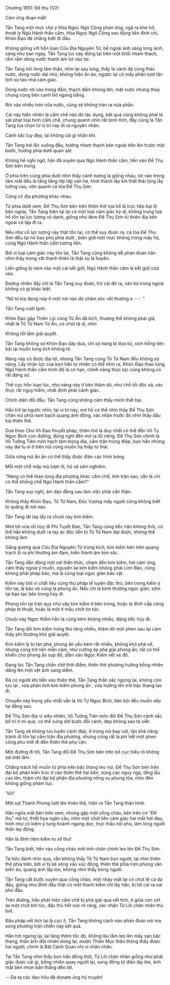 




Chương 1851: Đế thụ (1/2)


Cảm ứng đoạn mất!

Tần Tang một mực chú ý Hỏa Ngọc Ngô Công phản ứng, ngã ra khe hở, thoát ly Ngũ Hành thần cấm, Hỏa Ngọc Ngô Công xao động liền đình chỉ, Khôn Đạo đã chẳng biết đi đâu.

Không giống với hỗn loạn Cửu Địa Nguyên Từ, bề ngoài ánh sáng long lanh, sáng như ban ngày, Tần Tang lúc này đứng tại trên một khối nham thạch, rầm rầm dòng nước thanh âm lọt vào tai.

Tần Tang hồi long tâm thần, nhìn lại sau lưng, thấy là vách đá cùng thác nước, dòng nước dài nhỏ, không hiện ồn ào, ngược lại có mấy phần tươi tắn lịch sự tao nhã cảm giác.

Dòng nước rơi vào trong đầm, thạch đầm không lớn, mặt nước nhưng thủy chung cùng bên cạnh bờ ngang bằng.

Rót vào nhiều hơn nữa nước, cũng sẽ không tràn ra nửa phần.

Cái này hiển nhiên là cấm chế nào đó tác dụng, bất quá cũng không phải là sát phạt loại hình cấm chế, chung quanh nhìn rất bình tĩnh, đây cũng là Tần Tang lựa chọn từ vị trí này đi ra nguyên nhân.

Cảnh sắc tuy đẹp, lại không cái gì nhân khí.

Tần Tang hơi lắc xuống đầu, hướng nham thạch bên ngoài tiến lên trước một bước, hướng phía dưới quan sát.

Không hề nghi ngờ, hắn đã xuyên qua Ngũ Hành thần cấm, tiến vào Đế Thụ Sơn bên trong.

Ở phía trên cùng phía dưới nhìn thấy cảnh tượng là giống nhau, lọt vào trong tầm mắt đều là tầng tầng lớp lớp vân hà, hình thành lấp kín thất thải lộng lẫy tường cao, vờn quanh cả tòa Đế Thụ Sơn.

Cũng có địa phương khác nhau.

Từ phía dưới xem, Đế Thụ Sơn bên trên thiên thê tựa hồ là trực tiếp bại lộ bên ngoài, Tần Tang hiện tại lại có một loại cảm giác kỳ dị, không trung tựa hồ tồn tại lực lượng vô danh, giống như đem Đế Thụ Sơn từ thiên địa bên ngoài cô lập đi ra.

Nếu như cỗ lực lượng này thật tồn tại, có thể suy đoán ra, cả tòa Đế Thụ Sơn đều tại nó bao phủ phía dưới , biên giới một mực không trong mây hà, cùng Ngũ Hành thần cấm tương liên.

Bởi vì loại cảm giác này tồn tại, Tần Tang cũng không dễ phán đoán hắn nhìn thấy trong vắt thanh thiên là thật sự là huyễn.

Liền giống bị ném vào một cái kết giới, Ngũ Hành thần cấm là kết giới cửa vào.

Đương nhiên đây chỉ là Tần Tang suy đoán, trừ cái đó ra, vân hà trong ngoài không có gì khác biệt.

"Nữ tử kia đang núp ở một nơi nào đó chăm sóc vết thương a ······ "

Tần Tang cười lạnh.

Khôn Đạo gặp Thiên Lôi cùng Tử Ấn đả kích, thương thế không phải giả, nhất là Tô Tử Nam Tử Ấn, có chút tà dị, nhìn

Không tốt lắm giải quyết.

Tần Tang không sợ Khôn Đạo dây dưa, chỉ sợ nàng bị dọa lùi, xích hồng tiên bội lại muốn tung tích không rõ.

Nàng này có được địa lợi, nhưng Tần Tang cùng Tô Tử Nam đều không sợ nàng. Lấy nhãn lực của bọn hắn tự nhiên có thể nhìn ra, Khôn Đạo thao túng Ngũ Hành thần cấm trình độ là có hạn, chính nàng thực lực cũng không có rất đáng sợ.

Thế cục hỗn loạn lúc, như nàng này ở bên thăm dò, như chỗ tối độc xà, xác thực rất nguy hiểm, nhất định phải cảnh giác.

Chính diện đối đầu, Tần Tang cũng không cảm thấy mình thất bại.

Hắn trở lại ngước nhìn, tại vị trí này, mơ hồ có thể nhìn thấy Đế Thụ Sơn chân núi phía nam bạch quang ảnh động, xác nhận trước đó nhìn thấy đầu kia thiên thê.

Dựa theo Chư Vô Đạo thuyết pháp, thiên thê là duy nhất có thể đến Vô Tự Ngọc Bích con đường, đừng nghĩ đến mở ra lối riêng. Đế Thụ Sơn chính là Vô Tướng Tiên môn hạch tâm trọng địa, cấm trận trùng điệp, bọn hắn những này đại tu sĩ ở trên núi cũng muốn hạ thấp tư thái.

Giữa rừng núi ẩn ẩn có thể thấy được điện các hình bóng.

Mỗi một chỗ mây mù lượn lờ, hộ vệ sâm nghiêm.

"Nàng có thể thao túng địa phương khác cấm chế, linh trận sao, vẫn là chỉ có thể khống chế Ngũ Hành thần cấm?"

Tần Tang suy nghĩ, ám đạo đằng sau làm việc phải cẩn thận.

Không thấy Khôn Đạo, Tô Tử Nam, Độc Vương mấy người cũng không biết bị quăng đi nơi nào.

Tần Tang lật tay lấy ra chuôi này kim kiếm.

Nhớ tới vừa rồi hủy đi Phí Tuyết Đan, Tần Tang cũng tiếc hận không thôi, có thể hắn không dưới ra tay ác độc liền bị Tô Tử Nam đạt được, không thể không làm.

Gắng gượng qua Cửu Địa Nguyên Từ trùng kích, kim kiếm bên trên quang trạch lộ ra phi thường ảm đạm, biến thành ám kim sắc.

Tần Tang dẫn động một sợi thần thức, chạm đến kim kiếm, hơi cảm ứng, cảm thấy ngoài ý muốn, nguyên lai kim kiếm không phải Linh Bảo, cũng không phải pháp bảo, mà là cùng loại ngọc giản bảo vật.

Kiếm này bởi vì chất liệu cùng thủ pháp tế luyện đặc thù, bên trong kiếm ý tồn tại, là bảo vệ cũng là phong ấn. Nếu chỉ là bình thường ngọc giản, sớm tại bạo tạc bên trong hủy đi.

Phong tồn tại trân quý như vậy kim kiếm ở bên trong, hoặc là đỉnh cấp công pháp bí thuật, hoặc là một ít mấu chốt tin tức.

Chuôi này Ngọc Kiếm hẳn là cũng kém không nhiều, đáng tiếc hủy đi.

Tần Tang đối kim kiếm hứng thú tăng nhiều, thăm dò một phen sau lại cảm thấy phi thường khó giải quyết.

Kim kiếm lý bị tàn phá, phong ấn yếu kém rất nhiều, không khó phá vỡ, nhưng cũng trở nên mẫn cảm, như cưỡng ép phá giải phong ấn, rất có thể khiến cho phong ấn sụp đổ, dẫm vào Ngọc Kiếm vết xe đổ.

Đang lúc Tần Tang chần chờ thời điểm, thiên thê phương hướng bỗng nhiên dâng lên một vệt ánh sáng diễm.

Đã có người khi tiến vào thiên thê, Tần Tang thần sắc ngưng lại, không còn lưu lại , vừa phân tích kim kiếm phong ấn , vừa hướng lên trời bậc thang lao đi.

Chuyến này trọng yếu nhất vẫn là Vô Tự Ngọc Bích, tiên bội đều muốn xếp tại đằng sau.

Đế Thụ Sơn địa vị siêu nhiên, Vô Tướng Tiên môn đối Đế Thụ Sơn cảnh sắc bố trí tỉ mỉ qua, có thể xưng dời bước đổi cảnh, đẹp không sao tả xiết.

Tần Tang sẽ không lưu luyến cảnh đẹp, ở trong núi bay vút, tận khả năng tránh đi tồn tại cấm trận địa phương, nhưng cũng rất là phí hết một phen công phu mới đi đến thiên thê phụ cận.

Một đường đi tới, Tần Tang đối Đế Thụ Sơn bên trên bố cục hiểu rõ không sai biệt lắm.

Chẳng trách hồ muốn từ phía trên bậc thang leo núi, Đế Thụ Sơn bên trên đại bộ phận kiến trúc ở vào thiên thê hai bên, sùng các nguy nga, tầng lầu cao lên, thậm chí đại bộ phận địa phương nồng vụ phong tỏa, nhìn đến không giống phàm tục.

'Vù!'

Một sợi Thanh Phong lướt lên thiên thê, hiện ra Tần Tang thân hình.

Hắn ngửa mắt bên trên xem, nhưng gặp một cổng chào, bên trên có "Đế thụ" mà tự, thiết họa ngân câu, nhìn một chút liền cảm giác hai mắt hơi đau, hình như có kiếm ý tung hoành ngang dọc, trực thấu nội phủ, làm lòng người thần lay động.

Hẳn là đỉnh tiêm kiếm tu sở thư!

Tần Tang biết, tiến vào cổng chào mới tính chân chính leo lên Đế Thụ Sơn.

Tả hữu đánh nhìn qua, vẫn không thấy Tô Tử Nam bọn người, lại nhìn thiên thê phía trên, bởi vì bị kẻ xông vào xúc động, thiên thê phía trên phong vân biến ảo, quang ảnh lấp lóe, không nhìn thấy bóng người.

Tần Tang cất bước xuyên qua cổng chào, một nháy mắt lại có chút tê cả da đầu, giống như đỉnh đầu thật có một thanh kiếm chỉ lấy hắn, bị tới cái ra oai phủ đầu.

Trên đường, hắn phát hiện cấm chế bị phá giải qua vết tích, ở giữa còn sót lại một chút khí tức, đặc thù hết sức rõ ràng, xác nhận Tử Lôi chân nhân thủ bút.

Đấu pháp vết tích lại là cực ít, Tần Tang không cách nào phán đoán nói ma song phương trận chiến này kết quả.

Hắn hơi ngưng lại, lại tăng thêm tốc độ, không lâu lắm leo lên mấy vạn bậc thang, thân ảnh đột nhiên dừng lại, mượn Thiên Mục thần thông thấy được hai người, chính là Bát Cảnh Quan nhị vị chân nhân.

Tại Tần Tang nhìn thấy bọn hắn đồng thời, Tử Lôi chân nhân giống như phát giác được cái gì, bỗng nhiên quay người lại, song đồng tử điện lấp lóe, ánh mắt bén nhọn bắn thẳng đến tới.

--
Đa tạ các đạo hữu đã donate ủng hộ truyện!





